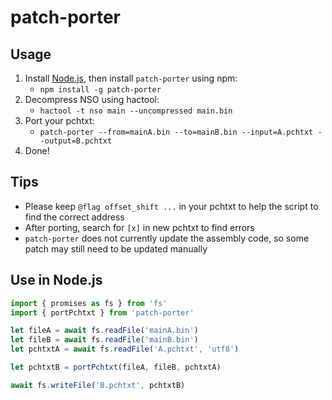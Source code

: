 # patch-porter

## Usage

1. Install [Node.js](https://nodejs.org/), then install `patch-porter` using npm:
    - `npm install -g patch-porter`
2. Decompress NSO using hactool:
    - `hactool -t nso main --uncompressed main.bin`
3. Port your pchtxt:
    - `patch-porter --from=mainA.bin --to=mainB.bin --input=A.pchtxt --output=B.pchtxt`
4. Done!

## Tips
- Please keep `@flag offset_shift ...` in your pchtxt to help the script to find the correct address
- After porting, search for `[x]` in new pchtxt to find errors
- `patch-porter` does not currently update the assembly code, so some patch may still need to be updated manually

## Use in Node.js

```javascript
import { promises as fs } from 'fs'
import { portPchtxt } from 'patch-porter'

let fileA = await fs.readFile('mainA.bin')
let fileB = await fs.readFile('mainB.bin')
let pchtxtA = await fs.readFile('A.pchtxt', 'utf8')

let pchtxtB = portPchtxt(fileA, fileB, pchtxtA)

await fs.writeFile('B.pchtxt', pchtxtB)
```